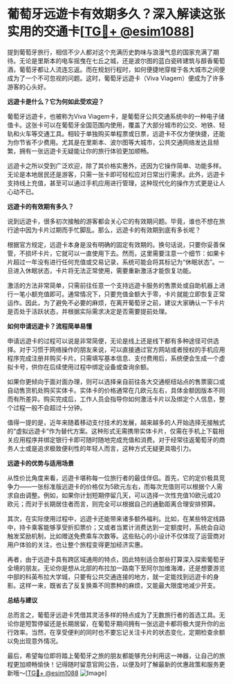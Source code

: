 # 葡萄牙远遊卡有效期多久？深入解读这张实用的交通卡[[TG💪+ @esim1088](https://t.me/s/esim1088)]

提到葡萄牙旅行，相信不少人都对这个充满历史韵味与浪漫气息的国家充满了期待。无论是里斯本的电车摇曳在七丘之城，还是波尔图的蓝白瓷砖建筑与醇香葡萄酒，葡萄牙都让人流连忘返。而在规划行程时，如何便捷地穿梭于各大城市之间便成为了一个不可忽视的问题。这时，葡萄牙远遊卡（Viva Viagem）便成为了许多游客的心头好。

**远遊卡是什么？它为何如此受欢迎？**

葡萄牙远遊卡，也被称为Viva Viagem卡，是葡萄牙公共交通系统中的一种电子储值卡。这张卡可以在葡萄牙全国范围内使用，覆盖了大部分城市的公交、地铁、轻轨和火车等交通工具。相较于单独购买单程票或日票，远遊卡不仅方便快捷，还能为你节省不少费用。尤其是在里斯本、波尔图等大城市，公共交通网络发达且频繁，拥有一张远遊卡无疑能让你的旅行体验更加顺畅。

远遊卡之所以受到广泛欢迎，除了其价格实惠外，还因为它操作简单、功能多样。无论是本地居民还是游客，只需一张卡即可轻松应对日常出行需求。此外，远遊卡支持线上充值，甚至可以通过手机应用进行管理，这种现代化的操作方式更是让人心动不已。

**远遊卡的有效期有多久？**

说到远遊卡，很多初次接触的游客都会关心它的有效期问题。毕竟，谁也不想在旅行途中因为卡片过期而手忙脚乱。那么，远遊卡的有效期到底有多长呢？

根据官方规定，远遊卡本身是没有明确的固定有效期的。换句话说，只要你妥善保管，不损坏卡片，它就可以一直使用下去。然而，这里需要注意一个细节：如果卡片超过一年没有进行任何充值或交易记录，系统可能会将其标记为“休眠状态”。一旦进入休眠状态，卡片将无法正常使用，需要重新激活才能恢复功能。

激活的方法非常简单，只需前往任意一个支持远遊卡服务的售票处或自助机器上进行一笔小额充值即可。通常情况下，只要充值金额大于零，卡片就能立即恢复正常运作。因此，为了避免不必要的麻烦，在离开葡萄牙之前，建议大家确认一下卡片是否处于活跃状态，并根据实际需求决定是否需要提前处理。

**如何申请远遊卡？流程简单易懂**

申请远遊卡的过程可以说是非常简便，无论是线上还是线下都有多种途径可供选择。对于习惯于网络操作的朋友来说，可以直接通过官方网站或者授权的手机应用程序完成注册并购买卡片。只需填写基本信息、支付费用后，系统便会生成一个虚拟卡号，供你在后续使用过程中绑定设备或查询余额。

如果你更倾向于面对面办理，则可以选择亲自前往各大交通枢纽站点的售票窗口或自动售货机处购买实体卡。实体卡的价格通常在几欧元左右，具体金额因版本不同而有所差异。购买完成后，工作人员会指导你如何激活卡片以及绑定个人信息，整个过程一般不会超过十分钟。

值得一提的是，近年来随着移动支付技术的发展，越来越多的人开始选择无接触式的“虚拟远遊卡”作为替代方案。这种形式无需携带实体卡片，仅需在手机上下载相关应用程序并绑定银行卡即可随时随地完成充值和消费。对于经常往返葡萄牙的商务人士或是追求极致便利性的年轻人而言，这种方式无疑更具吸引力。

**远遊卡的优势与适用场景**

从性价比角度来看，远遊卡堪称每一位旅行者的最佳伴侣。首先，它的定价极具竞争力——一张标准版远遊卡的价格仅为5欧元左右，而每次充值则可以根据个人需求自由调整。例如，如果你计划短期停留几天，可以选择一次性充值10欧元或20欧元；而对于长期居住者而言，则完全可以根据自己的通勤距离合理安排预算。

其次，在实际使用过程中，远遊卡还能带来诸多额外福利。比如，在某些特定线路中，持卡乘客能够享受折扣票价；又或者当累计消费达到一定额度时，系统会自动触发奖励机制，比如赠送免费乘车次数等。这些贴心的小设计不仅体现了运营商对用户体验的关注，也让整个旅程变得更加经济实惠。

再者，由于远遊卡具有跨区域通用的特点，因此特别适合那些打算深入探索葡萄牙全境的朋友。无论你是想从北部的布拉加一路南下至阿尔加维海滩，还是想要游览中部的科英布拉大学城，只要有公共交通连接的地方，就一定能找到远遊卡的身影。这样一来，既省去了反复换乘不同票种的麻烦，又能最大限度地减少开支。

**总结与建议**

总而言之，葡萄牙远遊卡凭借其灵活多样的特点成为了无数旅行者的首选工具。无论你是短暂停留还是长期居留，在葡萄牙期间拥有一张远遊卡都将极大提升你的出行效率。当然，在享受便利的同时也不要忘记关注卡片的状态变化，定期检查余额以免出现意外情况。

最后，希望每位即将踏上葡萄牙之旅的朋友都能够充分利用这一神器，让自己的旅程更加顺畅愉快！记得随时留意官网公告，以便及时了解最新的优惠政策和服务更新哦～[[TG💪+ @esim1088](https://t.me/s/esim1088) ![Image](https://i.postimg.cc/4NQfJmqS/Snipaste-2025-05-13-00-14-12.png)]